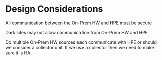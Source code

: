 # Design Considerations

All communication between the On-Prem HW and HPE must be secure

Dark sites may not allow communication from On-Prem HW and HPE

Do multiple On-Prem HW sources each communicate with HPE or should we consider a collector unit. If we use a collector then we need to make sure it is HA.


